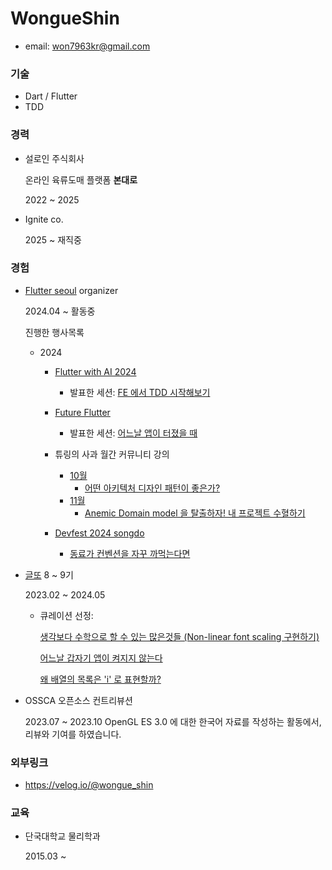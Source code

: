 # WongueShin

* email: won7963kr@gmail.com

### 기술

* Dart / Flutter
* TDD

### 경력

* 설로인 주식회사

  온라인 육류도매 플랫폼 **본대로**

    2022 ~ 2025
* Ignite co.

    2025 ~ 재직중

### 경험

* [Flutter seoul](https://www.meetup.com/ko-KR/flutter-seoul/) organizer
  
    2024.04 ~ 활동중

  진행한 행사목록
  - 2024 
    - [Flutter with AI 2024](https://festa.io/events/5090)
        - 발표한 세션: [FE 에서 TDD 시작해보기](https://docs.google.com/presentation/d/1QtnwuQvwlIQpIWqXPSBIQ1Iu7nNaxu_wXc6dNT3A8PU/edit#slide=id.p3)

    - [Future Flutter](https://festa.io/events/5704)
      - 발표한 세션: [어느날 앱이 터졌을 때](https://docs.google.com/presentation/d/1XWOH0jg9M8YJFXxMvGG2H9rQsQrRzcumdEG-2FnMcEU/edit?usp=sharing)

    - 튜링의 사과 월간 커뮤니티 강의
      - [10월](https://velog.io/@turingapple/%ED%8A%9C%EB%A7%81%EC%9D%98-%EC%82%AC%EA%B3%BC-X-%ED%94%8C%EB%9F%AC%ED%84%B0-%EC%84%9C%EC%9A%B8-%EC%9B%94%EA%B0%84-%EC%BB%A4%EB%AE%A4%EB%8B%88%ED%8B%B0-%EA%B0%95%EC%9D%98-4)
        - [어떤 아키텍처 디자인 패턴이 좋은가?](https://www.figma.com/slides/6213nXoZxP1KNWj98gLApY/%ED%8A%9C%EB%A7%81%EC%9D%98-%EC%82%AC%EA%B3%BC-%EB%B0%9C%ED%91%9C?node-id=1-23&t=8hs9Yr46AIYkJKnS-1)
      - [11월](https://velog.io/@turingapple/%ED%8A%9C%EB%A7%81%EC%9D%98-%EC%82%AC%EA%B3%BC-X-%ED%94%8C%EB%9F%AC%ED%84%B0-%EC%84%9C%EC%9A%B8-%EC%9B%94%EA%B0%84-%EC%BB%A4%EB%AE%A4%EB%8B%88%ED%8B%B0-%EA%B0%95%EC%9D%98-5)
        - [Anemic Domain model 을 탈출하자! 내 프로젝트 수혈하기](https://www.figma.com/slides/kHccLWDXi35oZ4auNJgIe8/Anemic-Domain-Model-%EC%9D%84-%ED%83%88%EC%B6%9C%ED%95%98%EC%9E%90?node-id=1-520&t=TDlCSpuvsHvzuOuh-1)
    - [Devfest 2024 songdo](https://festa.io/events/6324)
      - [동료가 컨벤션을 자꾸 까먹는다면](https://docs.google.com/presentation/d/111KhFbUVmchXp-3gXjfsvPuxF3mGgGVadwyFZsJjnSA/edit?usp=sharing)
* [글또](https://geultto.github.io/blog/geultto-summary/) 8 ~ 9기

    2023.02 ~ 2024.05

    - 큐레이션 선정:
      
        [생각보다 수학으로 할 수 있는 많은것들 (Non-linear font scaling 구현하기)](https://velog.io/@wongue_shin/%EC%83%9D%EA%B0%81%EB%B3%B4%EB%8B%A4-%EC%88%98%ED%95%99%EC%9C%BC%EB%A1%9C-%ED%95%A0-%EC%88%98-%EC%9E%88%EB%8A%94-%EB%A7%8E%EC%9D%80%EA%B2%83%EB%93%A4-Non-linear-font-scaling-%EA%B5%AC%ED%98%84%ED%95%98%EA%B8%B0)
      
        [어느날 갑자기 앱이 켜지지 않는다](https://velog.io/@wongue_shin/%EC%96%B4%EB%8A%90%EB%82%A0-%EA%B0%91%EC%9E%90%EA%B8%B0-%EC%95%B1%EC%9D%B4-%EC%BC%9C%EC%A7%80%EC%A7%80-%EC%95%8A%EB%8A%94%EB%8B%A4)

        [왜 배열의 목록은 'i' 로 표현할까?](https://velog.io/@wongue_shin/%EC%99%9C-%EB%B0%B0%EC%97%B4%EC%9D%98-%EB%AA%A9%EB%A1%9D%EC%9D%80-i-%EB%A1%9C-%ED%91%9C%ED%98%84%ED%95%A0%EA%B9%8C)
    
* OSSCA 오픈소스 컨트리뷰션
  
  2023.07 ~ 2023.10
   OpenGL ES 3.0 에 대한 한국어 자료를 작성하는 활동에서, 리뷰와 기여를 하였습니다.


### 외부링크

* https://velog.io/@wongue_shin

### 교육

* 단국대학교 물리학과

  2015.03 ~ 

